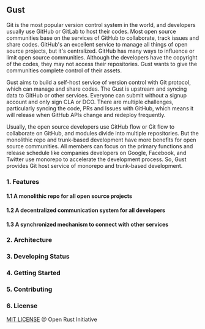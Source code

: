 ## Gust

Git is the most popular version control system in the world, and developers usually use GitHub or GitLab to host their codes. Most open source communities base on the services of GitHub to collaborate, track issues and share codes. GitHub's an excellent service to manage all things of open source projects, but it's centralized. GitHub has many ways to influence or limit open source communities. Although the developers have the copyright of the codes, they may not access their repositories. Gust wants to give the communities complete control of their assets.

Gust aims to build a self-host service of version control with Git protocol, which can manage and share codes. The Gust is upstream and syncing data to GitHub or other services. Everyone can submit without a signup account and only sign CLA or DCO. There are multiple challenges, particularly syncing the code, PRs and Issues with GitHub, which means it will release when GitHub APIs change and redeploy frequently.

Usually, the open source developers use GitHub flow or Git flow to collaborate on GitHub, and modules divide into multiple repositories. But the monolithic repo and trunk-based development have more benefits for open source communities. All members can focus on the primary functions and release schedule like companies developers on Google, Facebook, and Twitter use monorepo to accelerate the development process. So, Gust provides Git host service of monorepo and trunk-based development.

### 1. Features

#### 1.1 A monolithic repo for all open source projects

#### 1.2 A decentralized communication system for all developers

#### 1.3 A synchronized mechanism to connect with other services

### 2. Architecture

### 3. Developing Status

### 4. Getting Started

### 5. Contributing

### 6. License

[MIT LICENSE](LICENSE) @ Open Rust Initiative 
